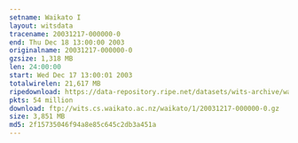 ```yaml
---
setname: Waikato I
layout: witsdata
tracename: 20031217-000000-0
end: Thu Dec 18 13:00:00 2003
originalname: 20031217-000000-0
gzsize: 1,318 MB
len: 24:00:00
start: Wed Dec 17 13:00:01 2003
totalwirelen: 21,617 MB
ripedownload: https://data-repository.ripe.net/datasets/wits-archive/waikato/1/20031217-000000-0.gz
pkts: 54 million
download: ftp://wits.cs.waikato.ac.nz/waikato/1/20031217-000000-0.gz
size: 3,851 MB
md5: 2f15735046f94a8e85c645c2db3a451a
---
```

